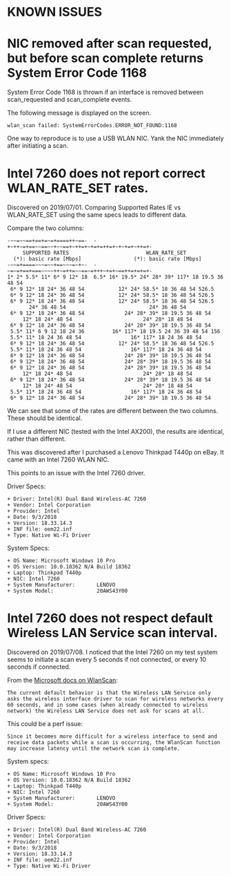 KNOWN ISSUES
============

# NIC removed after scan requested, but before scan complete returns System Error Code 1168

System Error Code 1168 is thrown if an interface is removed between scan_requested and scan_complete events.  

The following message is displayed on the screen.

`wlan_scan failed: SystemErrorCodes.ERROR_NOT_FOUND:1168`

One way to reproduce is to use a USB WLAN NIC. Yank the NIC immediately after initiating a scan. 

# Intel 7260 does not report correct WLAN_RATE_SET rates. 

Discovered on 2019/07/01. Comparing Supported Rates IE vs WLAN_RATE_SET using the same specs leads to different data.

Compare the two columns:

```
-~~=~~==+==+=~=+====++~==-  -+~++~=+==~~==~~+~~==+~++=+~+=+=++=+~+~+=+~++=+-
     SUPPORTED RATES                         WLAN_RATE_SET
  (*): basic rate [Mbps]                 (*): basic rate [Mbps]
-~~=+====~~~=~~+==~~~=~+~-  -~=~=+==+===~~~~++~=++=~~==~=+++~+=+~==++=+=+=+-
1* 2* 5.5* 11* 6* 9 12* 18  6.5* 16* 19.5* 24* 28* 39* 117* 18 19.5 36 48 54
 6* 9 12* 18 24* 36 48 54           12* 24* 58.5* 18 36 48 54 526.5
 6* 9 12* 18 24* 36 48 54           12* 24* 58.5* 18 36 48 54 526.5
 6* 9 12* 18 24* 36 48 54           12* 24* 58.5* 18 36 48 54 526.5
       24* 36 48 54                           24* 36 48 54
 6* 9 12* 18 24* 36 48 54             24* 28* 39* 18 19.5 36 48 54
     12* 18 24* 48 54                       24* 28* 18 48 54
 6* 9 12* 18 24* 36 48 54             24* 28* 39* 18 19.5 36 48 54
 5.5* 11* 6 9 12 18 24 36         16* 117* 18 19.5 24 36 39 48 54 156
 5.5* 11* 18 24 36 48 54                16* 117* 18 24 36 48 54
 6* 9 12* 18 24* 36 48 54           12* 24* 58.5* 18 36 48 54 526.5
 5.5* 11* 18 24 36 48 54                16* 117* 18 24 36 48 54
 6* 9 12* 18 24* 36 48 54             24* 28* 39* 18 19.5 36 48 54
 6* 9 12* 18 24* 36 48 54             24* 28* 39* 18 19.5 36 48 54
 6* 9 12* 18 24* 36 48 54             24* 28* 39* 18 19.5 36 48 54
     12* 18 24* 48 54                       24* 28* 18 48 54
 6* 9 12* 18 24* 36 48 54             24* 28* 39* 18 19.5 36 48 54
     12* 18 24* 48 54                       24* 28* 18 48 54
 5.5* 11* 18 24 36 48 54                16* 117* 18 24 36 48 54
 6* 9 12* 18 24* 36 48 54             24* 28* 39* 18 19.5 36 48 54
```

We can see that some of the rates are different between the two columns. These should be identical. 

If I use a different NIC (tested with the Intel AX200), the results are identical, rather than different. 

This was discovered after I purchased a Lenovo Thinkpad T440p on eBay. It came with an Intel 7260 WLAN NIC.

This points to an issue with the Intel 7260 driver.

Driver Specs:

```
+ Driver: Intel(R) Dual Band Wireless-AC 7260
+ Vendor: Intel Corporation
+ Provider: Intel
+ Date: 9/3/2018
+ Version: 18.33.14.3
+ INF file: oem22.inf
+ Type: Native Wi-Fi Driver
```

System Specs:
 
```
+ OS Name: Microsoft Windows 10 Pro
+ OS Version: 10.0.18362 N/A Build 18362
+ Laptop: Thinkpad T440p
+ NIC: Intel 7260
+ System Manufacturer:       LENOVO
+ System Model:              20AWS43Y00
```

# Intel 7260 does not respect default Wireless LAN Service scan interval. 

Discovered on 2019/07/08. I noticed that the Intel 7260 on my test system seems to initiate a scan every 5 seconds if not connected, or every 10 seconds if connected.

From the [Microsoft docs on WlanScan](https://docs.microsoft.com/en-us/windows/win32/api/wlanapi/nf-wlanapi-wlanscan):

```
The current default behavior is that the Wireless LAN Service only asks the wireless interface driver to scan for wireless networks every 60 seconds, and in some cases (when already connected to wireless network) the Wireless LAN Service does not ask for scans at all. 
```

This could be a perf issue:

```
Since it becomes more difficult for a wireless interface to send and receive data packets while a scan is occurring, the WlanScan function may increase latency until the network scan is complete.
```

System specs:

```
+ OS Name: Microsoft Windows 10 Pro
+ OS Version: 10.0.18362 N/A Build 18362
+ Laptop: Thinkpad T440p
+ NIC: Intel 7260
+ System Manufacturer:       LENOVO
+ System Model:              20AWS43Y00
```

Driver Specs:

```
+ Driver: Intel(R) Dual Band Wireless-AC 7260
+ Vendor: Intel Corporation
+ Provider: Intel
+ Date: 9/3/2018
+ Version: 18.33.14.3
+ INF file: oem22.inf
+ Type: Native Wi-Fi Driver
```